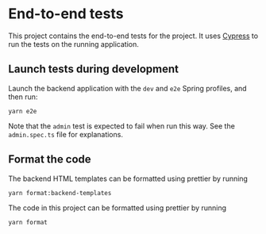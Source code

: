 # End-to-end tests

This project contains the end-to-end tests for the project.
It uses [Cypress](https://www.cypress.io/) to run the tests on the running application.

## Launch tests during development

Launch the backend application with the `dev` and `e2e` Spring profiles, and then run:

    yarn e2e

Note that the `admin` test is expected to fail when run this way. See the `admin.spec.ts` file
for explanations. 

## Format the code

The backend HTML templates can be formatted using prettier by running

    yarn format:backend-templates
    
The code in this project can be formatted using prettier by running

    yarn format
